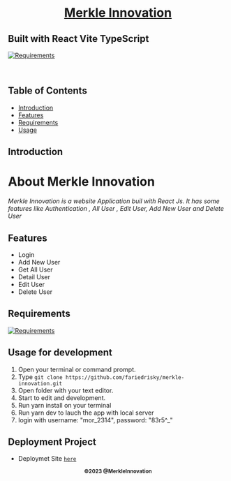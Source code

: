 <h1 align="center"><u> Merkle Innovation</u></h1>
<p align="left">
<h2>Built with React Vite TypeScript</h2>
</p>

[![Requirements](https://skillicons.dev/icons?i=react)](https://skillicons.dev)

<br>

## Table of Contents

-   [Introduction](#introduction)
-   [Features](#features)
-   [Requirements](#requirements)
-   [Usage](#usage-for-development)

## Introduction

# **About Merkle Innovation**

_Merkle Innovation is a website Application buil with React Js. It has some features like Authentication , All User , Edit User, Add New User and Delete User_

## Features

-   Login
-   Add New User
-   Get All User
-   Detail User
-   Edit User
-   Delete User

## Requirements

[![Requirements](https://skillicons.dev/icons?i=react,vscode,vercel)](https://skillicons.dev)

## Usage for development

1.  Open your terminal or command prompt.
2.  Type `git clone https://github.com/fariedrisky/merkle-innovation.git`
3.  Open folder with your text editor.
4.  Start to edit and development.
5.  Run yarn install on your terminal
6.  Run yarn dev to lauch the app with local server
7.  login with
    username: "mor_2314",
    password: "83r5^_"

## Deployment Project

-   Deploymet Site [`here`](https://merkle-innovation.vercel.app)

<p align="center"><sub><b>&copy;2023 @MerkleInnovation</b></sub></p>
